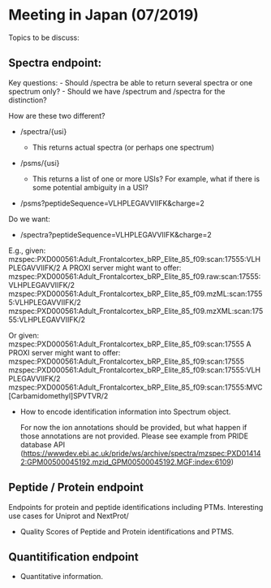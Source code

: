 Meeting in Japan (07/2019)
==========================

Topics to be discuss: 

Spectra endpoint: 
---------------------

Key questions:
    - Should /spectra be able to return several spectra or one spectrum only?
    - Should we have /spectrum and /spectra for the distinction?

How are these two different?

- /spectra/{usi}
    - This returns actual spectra (or perhaps one spectrum)

- /psms/{usi}
    - This returns a list of one or more USIs?
       For example, what if there is some potential ambiguity in a USI?

 - /psms?peptideSequence=VLHPLEGAVVIIFK&charge=2

Do we want:
 - /spectra?peptideSequence=VLHPLEGAVVIIFK&charge=2


E.g., given:
mzspec:PXD000561:Adult_Frontalcortex_bRP_Elite_85_f09:scan:17555:VLHPLEGAVVIIFK/2
A PROXI server might want to offer:
mzspec:PXD000561:Adult_Frontalcortex_bRP_Elite_85_f09.raw:scan:17555:VLHPLEGAVVIIFK/2
mzspec:PXD000561:Adult_Frontalcortex_bRP_Elite_85_f09.mzML:scan:17555:VLHPLEGAVVIIFK/2
mzspec:PXD000561:Adult_Frontalcortex_bRP_Elite_85_f09.mzXML:scan:17555:VLHPLEGAVVIIFK/2

Or given:
mzspec:PXD000561:Adult_Frontalcortex_bRP_Elite_85_f09:scan:17555
A PROXI server might want to offer:
mzspec:PXD000561:Adult_Frontalcortex_bRP_Elite_85_f09:scan:17555
mzspec:PXD000561:Adult_Frontalcortex_bRP_Elite_85_f09:scan:17555:VLHPLEGAVVIIFK/2
mzspec:PXD000561:Adult_Frontalcortex_bRP_Elite_85_f09:scan:17555:MVC[Carbamidomethyl]SPVTVR/2


- How to encode identification information into Spectrum object. 

  For now the ion annotations should be provided, but what happen if those annotations are not provided. 
  Please see example from PRIDE database API   
  (https://wwwdev.ebi.ac.uk/pride/ws/archive/spectra/mzspec:PXD014142:GPM00500045192.mzid_GPM00500045192.MGF:index:6109) 
  
Peptide / Protein endpoint 
-------------------

Endpoints for protein and peptide identifications including PTMs. Interesting use cases for Uniprot and NextProt/ 

- Quality Scores of Peptide and Protein identifications and PTMS. 

Quantitification endpoint
---------------------------

- Quantitative information. 

  
